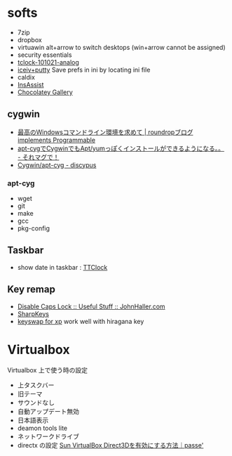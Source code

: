 softs
=====

* 7zip
* dropbox
* virtuawin alt+arrow to switch desktops (win+arrow cannot be assigned)
* security essentials
* [tclock-101021-analog](http://www22.atpages.jp/tclock2ch/x64.html)
* [iceiv+putty](http://ice.hotmint.com/putty/)
Save prefs in ini by locating ini file
* caldix
* [InsAssist](http://fow.minim.ne.jp/down/ap/a002.html)
* [Chocolatey Gallery](https://chocolatey.org/)


cygwin
------

* [最高のWindowsコマンドライン環境を求めて | roundropブログ implements Programmable](http://blog.roundrop.jp/show/34)
* [apt-cygでCygwinでもApt/yumっぽくインストールができるようになる。。 - それマグで！](http://takuya-1st.hatenablog.jp/entry/20110205/1296887435)
* [Cygwin/apt-cyg - discypus](http://discypus.jp/wiki/?Cygwin%2Fapt-cyg)


### apt-cyg

* wget
* git
* make
* gcc
* pkg-config


Taskbar
-------

* show date in taskbar : [TTClock](http://chihiro718.jpn.org/JPN/software.html)


Key remap
-------------

* [Disable Caps Lock :: Useful Stuff :: JohnHaller.com](http://johnhaller.com/jh/useful_stuff/disable_caps_lock/)
* [SharpKeys](http://sharpkeys.codeplex.com/)
* [keyswap for xp](http://www.asahi-net.or.jp/~ee7k-nsd/)
work well with hiragana key



Virtualbox
==========

Virtualbox 上で使う時の設定

* 上タスクバー
* 旧テーマ
* サウンドなし
* 自動アップデート無効
* 日本語表示
* deamon tools lite
* ネットワークドライブ
* directx の設定 [Sun VirtualBox Direct3Dを有効にする方法｜passe'](http://ameblo.jp/ef-gc35-3223/entry-10343421443.html)
